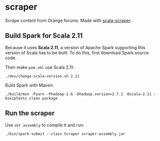# scraper

Scrape content from Orange forums. Made with [scala-scraper](https://github.com/ruippeixotog/scala-scraper).

## Build Spark for Scala 2.11

Because it uses **Scala 2.11**, a version of Apache Spark supporting this version of Scala has to be built. To do this, first download Spark source code.

Then make `pom.xml` use Scala 2.11:

    ./dev/change-scala-version.sh 2.11
  
Build Spark with Maven:

    ./build/mvn -Pyarn -Phadoop-2.6 -Dhadoop.version=2.7.1 -Dscala-2.11 -DskipTests clean package
    
## Run the scraper

Use `sbt assembly` to compile it and run: 

    ./bin/spark-submit --class Scraper scraper-assembly.jar
